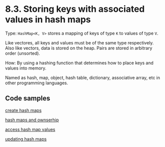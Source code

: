 # 8.3. Storing keys with associated values in hash maps

Type: `HashMap<K, V>` stores a mapping of keys of type `K` to values of type `V`.

Like vectores, all keys and values must be of the same type respectively. Also like vectors, data is stored on the heap. Pairs are stored in arbitrary order (unsorted).

How: By using a hashing function that determines how to place keys and values into memory.

Named as hash, map, object, hash table, dictionary, associative array, etc in other programming languages.

## Code samples

[create hash maps](./crates/create_hash_map/src/main.rs)

[hash maps and ownserhip](./crates/hash_maps_and_ownership/src/main.rs)

[access hash map values](./crates/access_hash_map_values/src/main.rs)

[updating hash maps](./crates/update_hash_map/src/main.rs)
